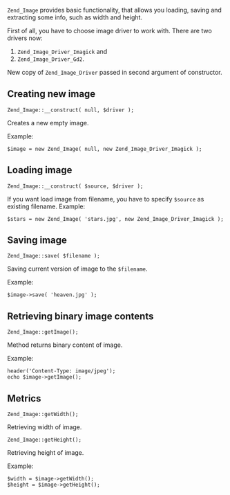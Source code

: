 `Zend_Image` provides basic functionality, that allows you loading, saving and extracting some info, such as width and height.

First of all, you have to choose image driver to work with. There are two drivers now:
  1. `Zend_Image_Driver_Imagick` and
  1. `Zend_Image_Driver_Gd2`.

New copy of `Zend_Image_Driver` passed in second argument of constructor.

## Creating new image ##
`Zend_Image::__construct( null, $driver );`

Creates a new empty image.

Example:
```
$image = new Zend_Image( null, new Zend_Image_Driver_Imagick );
```

## Loading image ##
`Zend_Image::__construct( $source, $driver );`

If you want load image from filename, you have to specify `$source` as existing filename.
Example:
```
$stars = new Zend_Image( 'stars.jpg', new Zend_Image_Driver_Imagick );
```

## Saving image ##
`Zend_Image::save( $filename );`

Saving current version of image to the `$filename`.

Example:
```
$image->save( 'heaven.jpg' );
```


## Retrieving binary image contents ##
`Zend_Image::getImage();`

Method returns binary content of image.

Example:
```
header('Content-Type: image/jpeg');
echo $image->getImage();
```

## Metrics ##
`Zend_Image::getWidth();`

Retrieving width of image.

`Zend_Image::getHeight();`

Retrieving height of image.

Example:
```
$width = $image->getWidth();
$height = $image->getHeight();
```